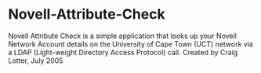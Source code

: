 Novell-Attribute-Check
======================

Novell Attribute Check is a simple application that looks up your Novell Network Account details on the University of Cape Town (UCT) network via a LDAP (Light-weight Directory Access Protocol) call.  Created by Craig Lotter, July 2005
